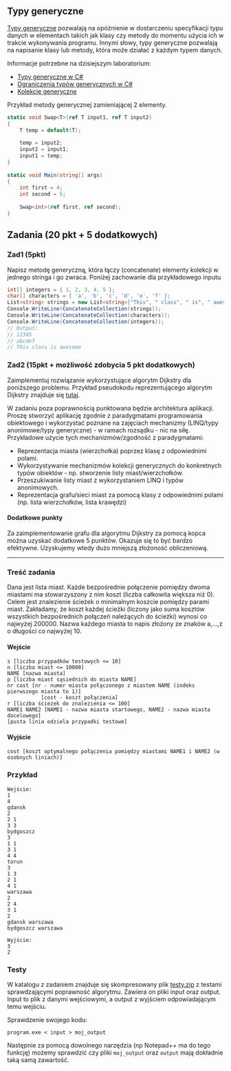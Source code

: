 ## Typy generyczne

[Typy generyczne](https://docs.microsoft.com/en-us/dotnet/csharp/programming-guide/generics/) pozwalają na opóźnienie w dostarczeniu specyfikacji typu danych w elementach takich jak klasy czy metody do momentu użycia ich w trakcie wykonywania programu. Innymi słowy, typy generyczne pozwalają na napisanie klasy lub metody, która może działać z każdym typem danych.

Informacje potrzebne na dzisiejszym laboratorium:

- [Typy generyczne w C#](https://www.tutorialsteacher.com/csharp/csharp-generics)
- [Ograniczenia typów generycznych w C#](https://www.tutorialsteacher.com/csharp/constraints-in-generic-csharp)
- [Kolekcje generyczne](https://www.tutorialsteacher.com/csharp/csharp-generic-collections)



Przykład metody generycznej zamieniającej 2 elementy.

```c#
static void Swap<T>(ref T input1, ref T input2)
{
    T temp = default(T);
 
    temp = input2;
    input2 = input1;
    input1 = temp;
}
 
static void Main(string[] args)
{
    int first = 4;
    int second = 5;
 
    Swap<int>(ref first, ref second);
}
```

## Zadania (20 pkt + 5 dodatkowych)

### Zad1 (5pkt)

Napisz metodę generyczną, która łączy (concatenate) elementy kolekcji w jednego stringa i go zwraca. Poniżej zachowanie dla przykładowego inputu

```c#
int[] integers = { 1, 2, 3, 4, 5 };
char[] characters = { 'a', 'b', 'c', 'd', 'e', 'f' };
List<string> strings = new List<string>{"This", " class", " is", " awesome"};
Console.WriteLine(ConcatenateCollection(strings));
Console.WriteLine(ConcatenateCollection(characters));
Console.WriteLine(ConcatenateCollection(integers));
// Output:
// 12345
// abcdef
// This class is awesome
```

### Zad2 (15pkt + możliwość zdobycia 5 pkt dodatkowych)

Zaimplementuj rozwiązanie wykorzystujące algorytm Dijkstry dla poniższego problemu. Przykład pseudokodu reprezentującego algorytm Dijkstry znajduje się [tutaj](https://pl.wikipedia.org/wiki/Algorytm_Dijkstry). 

W zadaniu poza poprawnością punktowana będzie architektura aplikacji. Proszę stworzyć aplikację zgodnie z paradygmatami programowania obiektowego i wykorzystać poznane na zajęciach mechanizmy (LINQ/typy anonimowe/typy generyczne) - w ramach rozsądku - nic na siłę. Przykładowe użycie tych mechanizmów/zgodność z paradygmatami:

- Reprezentacja miasta (wierzchołka) poprzez klasę z odpowiednimi polami.
- Wykorzystywanie mechanizmów kolekcji generycznych do konkretnych typów obiektów - np. stworzenie listy miast/wierzchołków.
- Przeszukiwanie listy miast z wykorzystaniem LINQ i typów anonimowych.
- Reprezentacja grafu/sieci miast za pomocą klasy z odpowiednimi polami (np. lista wierzchołków, lista krawędzi)

#### Dodatkowe punkty

Za zaimplementowanie grafu dla algorytmu Dijkstry za pomocą kopca można uzyskać dodatkowe 5 punktów. Okazuje się to być bardzo efektywne. Uzyskujemy wtedy dużo mniejszą złożoność obliczeniową. 

---

### Treść zadania

Dana jest lista miast. Każde bezpośrednie połączenie pomiędzy dwoma miastami ma stowarzyszony z nim koszt (liczba całkowita większa niż 0). Celem jest znalezienie ścieżek o minimalnym koszcie pomiędzy parami miast. Zakładamy, że koszt każdej ścieżki (liczony jako suma kosztów wszystkich bezpośrednich połączeń należących do ścieżki) wynosi co najwyżej 200000. Nazwa każdego miasta to napis złożony ze znaków a,...,z o długości co najwyżej 10.

#### Wejście

```pseudocode
s [liczba przypadków testowych <= 10]
n [liczba miast <= 10000]
NAME [nazwa miasta]
p [liczba miast sąsiednich do miasta NAME]
nr cost [nr - numer miasta połączonego z miastem NAME (indeks pierwszego miasta to 1)]
           [cost - koszt połączenia]
r [liczba ścieżek do znalezienia <= 100]
NAME1 NAME2 [NAME1 - nazwa miasta startowego, NAME2 - nazwa miasta docelowego]
[pusta linia odziela przypadki testowe]
```

#### Wyjście

```
cost [koszt optymalnego połączenia pomiędzy miastami NAME1 i NAME2 (w osobnych liniach)]
```

### Przykład

```
Wejście:
1
4
gdansk
2
2 1
3 3
bydgoszcz
3
1 1
3 1
4 4
torun
3
1 3
2 1
4 1
warszawa
2
2 4
3 1
2
gdansk warszawa
bydgoszcz warszawa

Wyjście:
3
2
```

### Testy

W katalogu z zadaniem znajduje się skompresowany plik [testy.zip](testy.zip) z testami sprawdzającymi poprawność algorytmu. Zawiera on pliki input oraz output. Input to plik z danymi wejściowymi, a output z wyjściem odpowiadającym temu wejściu.

Sprawdzenie swojego kodu:

``program.exe < input > moj_output``

Następnie za pomocą dowolnego narzędzia (np Notepad++ ma do tego funkcję) możemy sprawdzić czy pliki ``moj_output`` oraz ``output`` mają dokładnie taką samą zawartość.

